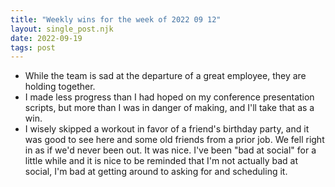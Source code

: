 ```yaml
---
title: "Weekly wins for the week of 2022 09 12"
layout: single_post.njk
date: 2022-09-19
tags: post
---
```

- While the team is sad at the departure of a great employee, they are holding together.
- I made less progress than I had hoped on my conference presentation scripts, but more than I was in danger of making, and I'll take that as a win.
- I wisely skipped a workout in favor of a friend's birthday party, and it was good to see here and some old friends from a prior job. We fell right in as if we'd never been out. It was nice. I've been "bad at social" for a little while and it is nice to be reminded that I'm not actually bad at social, I'm bad at getting around to asking for and scheduling it.
